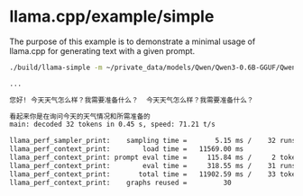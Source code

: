 # llama.cpp/example/simple

The purpose of this example is to demonstrate a minimal usage of llama.cpp for generating text with a given prompt.

```bash
./build/llama-simple -m ~/private_data/models/Qwen/Qwen3-0.6B-GGUF/Qwen3-0.6B-Q8_0.gguf  "您好!"

...

您好! 今天天气怎么样？我需要准备什么？  今天天气怎么样？我需要准备什么？

看起来你是在询问今天的天气情况和所需准备的
main: decoded 32 tokens in 0.45 s, speed: 71.21 t/s

llama_perf_sampler_print:    sampling time =       5.15 ms /    32 runs   (    0.16 ms per token,  6219.63 tokens per second)
llama_perf_context_print:        load time =   11569.00 ms
llama_perf_context_print: prompt eval time =     115.84 ms /     2 tokens (   57.92 ms per token,    17.26 tokens per second)
llama_perf_context_print:        eval time =     318.55 ms /    31 runs   (   10.28 ms per token,    97.32 tokens per second)
llama_perf_context_print:       total time =   11902.59 ms /    33 tokens
llama_perf_context_print:    graphs reused =         30
```
